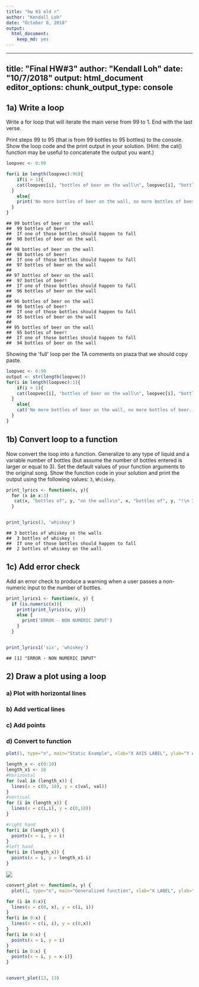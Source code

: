 ```yaml
---
title: "hw 03 old r"
author: "Kendall Loh"
date: "October 8, 2018"
output: 
  html_document: 
    keep_md: yes
---
```



---
title: "Final HW#3"
author: "Kendall Loh"
date: "10/7/2018"
output: html_document
editor_options: 
  chunk_output_type: console
---



## 1a) Write a loop
Write a for loop that will iterate the main verse from 99 to 1. End with the last verse.

Print steps 99 to 95 (that is from 99 bottles to 95 bottles) to the console. Show the loop code and the print output in your solution. (Hint: the cat() function may be useful to concatenate the output you want.)

```r
loopvec <- 0:99

for(i in length(loopvec):96){
    if(i > 1){
    cat(loopvec[i], "bottles of beer on the wall\n", loopvec[i], "bottles of beer!\n If one of those bottles should happen to fall\n", loopvec[i]-1, "bottles of beer on the wall\n\n")
  }
    else{
    print('No more bottles of beer on the wall, no more bottles of beer. Go to the store and buy some more, 99 bottles of beer on the wall...')
  }
}
```

```
## 99 bottles of beer on the wall
##  99 bottles of beer!
##  If one of those bottles should happen to fall
##  98 bottles of beer on the wall
## 
## 98 bottles of beer on the wall
##  98 bottles of beer!
##  If one of those bottles should happen to fall
##  97 bottles of beer on the wall
## 
## 97 bottles of beer on the wall
##  97 bottles of beer!
##  If one of those bottles should happen to fall
##  96 bottles of beer on the wall
## 
## 96 bottles of beer on the wall
##  96 bottles of beer!
##  If one of those bottles should happen to fall
##  95 bottles of beer on the wall
## 
## 95 bottles of beer on the wall
##  95 bottles of beer!
##  If one of those bottles should happen to fall
##  94 bottles of beer on the wall
```


Showing the 'full' loop per the TA comments on piaza that we should copy paste.

```r
loopvec <- 0:99
output <- str(length(loopvec))
for(i in length(loopvec):1){
    if(i > 1){
    cat(loopvec[i], "bottles of beer on the wall\n", loopvec[i], "bottles of beer!\n If one of those bottles should happen to fall\n", loopvec[i]-1, "bottles of beer on the wall\n\n")
  }
    else{
    cat('No more bottles of beer on the wall, no more bottles of beer. Go to the store and buy some more, 99 bottles of beer on the wall...')
  }
}
```



## 1b) Convert loop to a function
Now convert the loop into a function. Generalize to any type of liquid and a variable number of bottles (but assume the number of bottles entered is larger or equal to 3). Set the default values of your function arguments to the original song. Show the function code in your solution and print the output using the following values: `3`, `Whiskey`.

```r
print_lyrics <- function(x, y){
  for (x in x:3)
   cat(x, "bottles of", y, "on the walls\n", x, "bottles of", y, "!\n If one of those bottles should happen to fall\n", (x-1), "bottles of", y, "on the wall\n\n")
  }


print_lyrics(3, 'whiskey')
```

```
## 3 bottles of whiskey on the walls
##  3 bottles of whiskey !
##  If one of those bottles should happen to fall
##  2 bottles of whiskey on the wall
```


## 1c) Add error check
Add an error check to produce a warning when a user passes a non-numeric input to the number of bottles.


```r
print_lyrics1 <- function(x, y) {
  if (is.numeric(x)){
    print(print_lyrics(x, y))}
    else {
      print('ERROR - NON NUMERIC INPUT')
    }
  }


print_lyrics1('six', 'whiskey')
```

```
## [1] "ERROR - NON NUMERIC INPUT"
```

## 2) Draw a plot using a loop
### a) Plot with horizontal lines
### b) Add vertical lines
### c) Add points
### d) Convert to function




```r
plot(1, type="n", main="Static Example", xlab="X AXIS LABEL", ylab="Y AXIS LABEL", xlim = c(0, 10), ylim = c(0, 10))

length_x <- c(0:10)
length_x1 <- 10
#horizontal
for (val in (length_x)) {
  lines(x = c(0, 10), y = c(val, val))
}
#vertical
for (i in (length_x)) {
  lines(x = c(i,i), y = c(0,10))
}

#right hand
for(i in (length_x)) {
  points(x = i, y = i)
}
#left hand
for(i in (length_x)) {
  points(x = i, y = length_x1-i)
}
```

![](hw03_FINAL_files/figure-html/unnamed-chunk-5-1.png)<!-- -->



```r
convert_plot <- function(x, y) {
  plot(1, type="n", main="Generalized function", xlab="X LABEL", ylab="Y LABEL", xlim = c(0, x), ylim = c(0, y)) 

for (i in 0:x){
  lines(x = c(0, x), y = c(i, i))
}
for(i in 0:x) {
  lines(x = c(i, i), y = c(0,x))
}
for(i in 0:x) {
  points(x = i, y = i)
}
for(i in 0:x) {
  points(x = i, y = x-i)}
}


convert_plot(13, 13)
```
